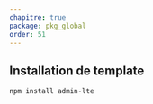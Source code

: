 ```yaml
---
chapitre: true
package: pkg_global
order: 51
---
```


## Installation de template 

````
npm install admin-lte
````